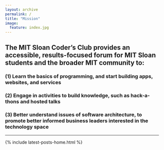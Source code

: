 ```yaml
---
layout: archive
permalink: /
title: "Mission"
image:
  feature: index.jpg
---
```

## The MIT Sloan Coder’s Club provides an accessible, results-focused forum for MIT Sloan students  and the broader MIT community to:

### (1) Learn the basics of programming, and start building apps, websites, and services

### (2) Engage in activities to build knowledge, such as hack-a-thons and hosted talks

### (3) Better understand issues of software architecture, to promote better informed business leaders interested in the technology space

<hr>
  {% include latest-posts-home.html %}
